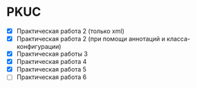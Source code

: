 # PKUC

* [x] Практическая работа 2 (только xml)
* [x] Практическая работа 2 (при помощи аннотаций и класса-конфигурации)
* [x] Практическая работы 3
* [x] Практическая работа 4
* [x] Практическая работа 5
* [ ] Практическая работа 6

